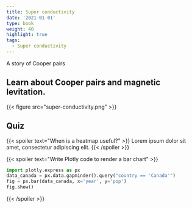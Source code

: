 ```yaml
---
title: Super conductivity
date: '2021-01-01'
type: book
weight: 40
highlight: true
tags:
  - Super conductivity
---
```


A story of Cooper pairs

<!--more-->

## Learn about Cooper pairs and magnetic levitation.

{{< figure src="super-conductivity.png" >}}

## Quiz

{{< spoiler text="When is a heatmap useful?" >}}
Lorem ipsum dolor sit amet, consectetur adipiscing elit.
{{< /spoiler >}}

{{< spoiler text="Write Plotly code to render a bar chart" >}}

```python
import plotly.express as px
data_canada = px.data.gapminder().query("country == 'Canada'")
fig = px.bar(data_canada, x='year', y='pop')
fig.show()
```

{{< /spoiler >}}
